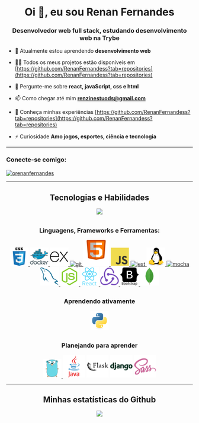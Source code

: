 <!--

Adicionar link do curriculo
Adicionar o que faço atualmente
Adicionar email de contato
Pinar mais projetos

<a href="https://instagram.com/erenanfernandes" target="blank"><img align="center" src="https://raw.githubusercontent.com/rahuldkjain/github-profile-readme-generator/master/src/images/icons/Social/instagram.svg" alt="erenanfernandes" height="30" width="40" /></a>
</p>

-->

<h1 align="center">Oi 👋, eu sou Renan Fernandes</h1>
<h3 align="center">Desenvolvedor web full stack, estudando desenvolvimento web na Trybe</h3>

- 🌱 Atualmente estou aprendendo **desenvolvimento web**

- 👨‍💻 Todos os meus projetos estão disponíveis em [https://github.com/RenanFernandess?tab=repositories](https://github.com/RenanFernandess?tab=repositories)

- 💬 Pergunte-me sobre **react, javaScript, css e html**

- 📫 Como chegar até mim **renzinestuods@gmail.com**

- 📄 Conheça minhas experiências [https://github.com/RenanFernandess?tab=repositories](https://github.com/RenanFernandess?tab=repositories)

- ⚡ Curiosidade **Amo jogos, esportes, ciência e tecnologia**

----

<h3 align="left">Conecte-se comigo:</h3>
<p align="left">
<a href="https://linkedin.com/in/orenanfernandes" target="blank"><img align="center" src="https://raw.githubusercontent.com/rahuldkjain/github-profile-readme-generator/master/src/images/icons/Social/linked-in-alt.svg" alt="orenanfernandes" height="30" width="40" /></a>

----
<h2 align="center">Tecnologias e Habilidades</h2>
<div align="center">
  <a href="https://github.com/RenanFernandess?tab=repositories">
    <img src="https://github-readme-stats.vercel.app/api/top-langs/?username=RenanFernandess&theme=aura&layout=compact&card_width=540&langs_count=10" />
  </a>
</div>

<h2></h2>

<h3 align="center">Linguagens, Frameworks e Ferramentas:</h3>
<div align="center"> 
  <a href="https://www.w3schools.com/css/" target="_blank" rel="noreferrer"> <img src="https://raw.githubusercontent.com/devicons/devicon/master/icons/css3/css3-original-wordmark.svg" alt="css3" width="50" height="50"/> </a> <a href="https://www.docker.com/" target="_blank" rel="noreferrer"> <img src="https://raw.githubusercontent.com/devicons/devicon/master/icons/docker/docker-original-wordmark.svg" alt="docker" width="50" height="50"/> </a> <a href="https://expressjs.com" target="_blank" rel="noreferrer"> <img src="https://raw.githubusercontent.com/devicons/devicon/master/icons/express/express-original.svg" alt="express" width="50" height="50"/> </a> <a href="https://git-scm.com/" target="_blank" rel="noreferrer"> <img src="https://www.vectorlogo.zone/logos/git-scm/git-scm-icon.svg" alt="git" width="50" height="50"/> </a> <a href="https://www.w3.org/html/" target="_blank" rel="noreferrer"> <img src="./images/html.svg" alt="html" width="70" height="70"/> </a> <a href="https://developer.mozilla.org/en-US/docs/Web/JavaScript" target="_blank" rel="noreferrer"> <img src="https://raw.githubusercontent.com/devicons/devicon/master/icons/javascript/javascript-original.svg" alt="javascript" width="50" height="50"/> </a> <a href="https://jestjs.io" target="_blank" rel="noreferrer"> <img src="https://www.vectorlogo.zone/logos/jestjsio/jestjsio-icon.svg" alt="jest" width="50" height="50"/> </a> <a href="https://www.linux.org/" target="_blank" rel="noreferrer"> <img src="https://raw.githubusercontent.com/devicons/devicon/master/icons/linux/linux-original.svg" alt="linux" width="50" height="50"/> </a> <a href="https://mochajs.org" target="_blank" rel="noreferrer"> <img src="https://www.vectorlogo.zone/logos/mochajs/mochajs-icon.svg" alt="mocha" width="50" height="50"/> </a> <a href="https://www.mysql.com/" target="_blank" rel="noreferrer"> <img src="https://raw.githubusercontent.com/devicons/devicon/master/icons/mysql/mysql-original.svg" alt="mysql" width="50" height="50"/> </a> <a href="https://nodejs.org" target="_blank" rel="noreferrer"> <img src="https://raw.githubusercontent.com/devicons/devicon/master/icons/nodejs/nodejs-original.svg" alt="nodejs" width="50" height="50"/> </a> <a href="https://reactjs.org/" target="_blank" rel="noreferrer"> <img src="https://raw.githubusercontent.com/devicons/devicon/master/icons/react/react-original-wordmark.svg" alt="react" width="50" height="50"/> </a> <a href="https://redux.js.org" target="_blank" rel="noreferrer"> <img src="https://raw.githubusercontent.com/devicons/devicon/master/icons/redux/redux-original.svg" alt="redux" width="50" height="50"/> </a> <a href="https://getbootstrap.com" target="_blank" rel="noreferrer"> <img src="https://raw.githubusercontent.com/devicons/devicon/master/icons/bootstrap/bootstrap-plain-wordmark.svg" alt="bootstrap" width="50" height="50"/> </a>
  <a href="https://www.mongodb.com/" target="_blank" rel="noreferrer"> <img src="https://raw.githubusercontent.com/devicons/devicon/master/icons/mongodb/mongodb-original.svg" alt="mongodb" width="50" height="50"/> </a>
  
</div>

<h2></h2>

<h3 align="center">Aprendendo ativamente</h3>
<div align="center"> 
 <a href="https://www.python.org" target="_blank" rel="noreferrer"> <img src="https://raw.githubusercontent.com/devicons/devicon/master/icons/python/python-original.svg" alt="python" width="50" height="50"/> </a>
</div>

<h2></h2>

<h3 align="center">Planejando para aprender</h3>
<div align="center"> 
 <a href="https://golang.org" target="_blank" rel="noreferrer"> <img src="https://raw.githubusercontent.com/devicons/devicon/master/icons/go/go-original.svg" alt="go" width="50" height="50"/> </a> 
  <img src="https://raw.githubusercontent.com/devicons/devicon/master/icons/java/java-original-wordmark.svg" alt="java" width="60" height="60"/>
  <img src="https://raw.githubusercontent.com/devicons/devicon/master/icons/flask/flask-original-wordmark.svg" alt="flask" width="60" height="60"/>
  <img src="https://raw.githubusercontent.com/devicons/devicon/master/icons/django/django-plain-wordmark.svg" alt="django" width="60" height="60"/>
  <img src="https://raw.githubusercontent.com/devicons/devicon/master/icons/sass/sass-original.svg" alt="sass" width="60" height="60"/>
</div>

----
<h2 align="center">Minhas estatísticas do Github</h2>

<div align="center">
  <a href="https://github.com/RenanFernandess?tab=repositories">
    <img src="https://github-readme-stats.vercel.app/api?username=RenanFernandess&theme=aura&show_icons=true&card_width=540" />
  </a>
</div>

<!-- ![Snake animation](https://github.com/RenanFernandess/RenanFernandess/blob/output/github-contribution-grid-snake.svg) -->

